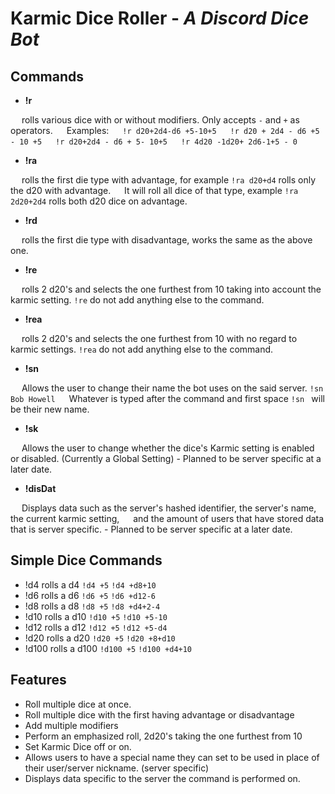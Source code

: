 # Karmic Dice Roller - _A Discord Dice Bot_

## Commands

- **!r**<br>

&emsp; rolls various dice with or without modifiers. Only accepts `-` and `+` as operators.
&emsp; Examples:
&emsp; `!r d20+2d4-d6 +5-10+5`
&emsp; `!r d20 + 2d4 - d6 +5 - 10 +5`
&emsp; `!r d20+2d4 - d6 + 5- 10+5`
&emsp; `!r 4d20 -1d20+ 2d6-1+5 - 0`
- **!ra**<br>

&emsp; rolls the first die type with advantage, for example `!ra d20+d4` rolls only the d20 with advantage.
&emsp; It will roll all dice of that type, example `!ra 2d20+2d4` rolls both d20 dice on advantage.
- **!rd**<br>

&emsp; rolls the first die type with disadvantage, works the same as the above one.
- **!re**<br>

&emsp; rolls 2 d20's and selects the one furthest from 10 taking into account the karmic setting. `!re` do not add anything else to the command.
- **!rea**<br>

&emsp; rolls 2 d20's and selects the one furthest from 10 with no regard to karmic settings. `!rea` do not add anything else to the command.
- **!sn**<br>

&emsp; Allows the user to change their name the bot uses on the said server. `!sn Bob Howell`
&emsp; Whatever is typed after the command and first space `!sn ` will be their new name.
- **!sk**<br>

&emsp; Allows the user to change whether the dice's Karmic setting is enabled or disabled. (Currently a Global Setting)
    - Planned to be server specific at a later date.
- **!disDat**<br>

&emsp; Displays data such as the server's hashed identifier, the server's name, the current karmic setting,
&emsp; and the amount of users that have stored data that is server specific.
    - Planned to be server specific at a later date.

## Simple Dice Commands
- !d4 rolls a d4 `!d4 +5` `!d4 +d8+10`
- !d6 rolls a d6 `!d6 +5` `!d6 +d12-6`
- !d8 rolls a d8 `!d8 +5` `!d8 +d4+2-4`
- !d10 rolls a d10 `!d10 +5` `!d10 +5-10`
- !d12 rolls a d12 `!d12 +5` `!d12 +5-d4`
- !d20 rolls a d20 `!d20 +5` `!d20 +8+d10`
- !d100 rolls a d100 `!d100 +5` `!d100 +d4+10`


## Features

- Roll multiple dice at once.
- Roll multiple dice with the first having advantage or disadvantage
- Add multiple modifiers
- Perform an emphasized roll, 2d20's taking the one furthest from 10
- Set Karmic Dice off or on.
- Allows users to have a special name they can set to be used in place of their user/server nickname. (server specific)
- Displays data specific to the server the command is performed on.


